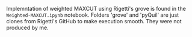 Implemntation of weighted MAXCUT using Rigetti's grove is found in the `Weighted-MAXCUT.ipynb` notebook. 
Folders 'grove' and 'pyQuil' are just clones from Rigetti's GitHub to make execution smooth. They were not produced by me. 
